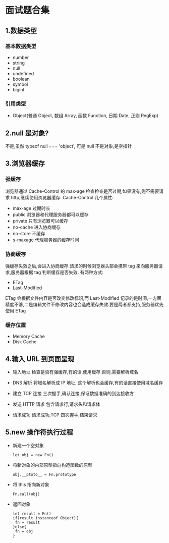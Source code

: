 # 面试题合集

## 1.数据类型

### 基本数据类型

- number
- string
- null
- undefined
- boolean
- symbol
- bigint

### 引用类型

- Object(普通 Object, 数组 Array, 函数 Function, 日期 Date, 正则 RegExp)

## 2.null 是对象?

不是,虽然 typeof null === 'object', 可是 null 不是对象,是空指针

## 3.浏览器缓存

### 强缓存

浏览器通过 Cache-Control 的 max-age 检查检查是否过期,如果没有,则不需要请求 http,继续使用浏览器缓存.
Cache-Control 几个属性:

- max-age 过期时长
- public 浏览器和代理服务器都可以缓存
- private 只有浏览器可以缓存
- no-cache 进入协商缓存
- no-store 不缓存
- s-maxage 代理服务器的缓存时间

### 协商缓存

强缓存失效之后,会进入协商缓存.请求的时候浏览器头部会携带 tag 来向服务器请求,服务器根据 tag 判断缓存是否失效.
有两种方式:

- ETag
- Last-Modified

ETag 会根据文件内容是否改变修改标识,而 Last-Modified 记录的是时间,一方面精度不够,二是编辑文件不修改内容也会造成缓存失效.要是两者都支持,服务器优先使用 ETag

### 缓存位置

- Memory Cache
- Disk Cache

## 4.输入 URL 到页面呈现

- 输入地址
  检查是否有强缓存,有的话,使用缓存.否则,需要解析域名

- DNS 解析
  将域名解析成 IP 地址, 这个解析也会缓存,有的话直接使用域名缓存

- 建立 TCP 连接
  三次握手,确认连接,保证数据准确的到达接收方

- 发送 HTTP 请求
  包含请求行,请求头和请求体

- 请求成功
  请求成功,TCP 四次握手,结束请求

## 5.new 操作符执行过程

- 新建一个空对象

  ```
  let obj = new Fn()
  ```

- 将新对象的内部原型指向构造函数的原型

  ```
  obj.__ptoto__ = Fn.prototype
  ```

- 将 this 指向新对象

  ```
  Fn.call(obj)
  ```

- 返回对象
  ```
  let result = Fn()
  if(result instanceof Object){
   fn = result
  }else{
   fn = obj
  }
  ```
